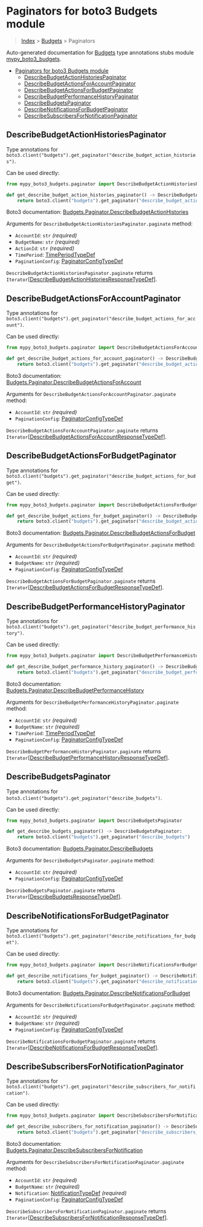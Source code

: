 # Paginators for boto3 Budgets module

> [Index](..) > [Budgets](.) > Paginators

Auto-generated documentation for
[Budgets](https://boto3.amazonaws.com/v1/documentation/api/1.17.71/reference/services/budgets.html#Budgets)
type annotations stubs module
[mypy_boto3_budgets](https://pypi.org/project/mypy-boto3-budgets/).

- [Paginators for boto3 Budgets module](#paginators-for-boto3-budgets-module)
  - [DescribeBudgetActionHistoriesPaginator](#describebudgetactionhistoriespaginator)
  - [DescribeBudgetActionsForAccountPaginator](#describebudgetactionsforaccountpaginator)
  - [DescribeBudgetActionsForBudgetPaginator](#describebudgetactionsforbudgetpaginator)
  - [DescribeBudgetPerformanceHistoryPaginator](#describebudgetperformancehistorypaginator)
  - [DescribeBudgetsPaginator](#describebudgetspaginator)
  - [DescribeNotificationsForBudgetPaginator](#describenotificationsforbudgetpaginator)
  - [DescribeSubscribersForNotificationPaginator](#describesubscribersfornotificationpaginator)

## DescribeBudgetActionHistoriesPaginator

Type annotations for
`boto3.client("budgets").get_paginator("describe_budget_action_histories")`.

Can be used directly:

```python
from mypy_boto3_budgets.paginator import DescribeBudgetActionHistoriesPaginator

def get_describe_budget_action_histories_paginator() -> DescribeBudgetActionHistoriesPaginator:
    return boto3.client("budgets").get_paginator("describe_budget_action_histories")
```

Boto3 documentation:
[Budgets.Paginator.DescribeBudgetActionHistories](https://boto3.amazonaws.com/v1/documentation/api/1.17.71/reference/services/budgets.html#Budgets.Paginator.DescribeBudgetActionHistories)

Arguments for `DescribeBudgetActionHistoriesPaginator.paginate` method:

- `AccountId`: `str` *(required)*
- `BudgetName`: `str` *(required)*
- `ActionId`: `str` *(required)*
- `TimePeriod`: [TimePeriodTypeDef](./type_defs.md#timeperiodtypedef)
- `PaginationConfig`:
  [PaginatorConfigTypeDef](./type_defs.md#paginatorconfigtypedef)

`DescribeBudgetActionHistoriesPaginator.paginate` returns
`Iterator`\[[DescribeBudgetActionHistoriesResponseTypeDef](./type_defs.md#describebudgetactionhistoriesresponsetypedef)\].

## DescribeBudgetActionsForAccountPaginator

Type annotations for
`boto3.client("budgets").get_paginator("describe_budget_actions_for_account")`.

Can be used directly:

```python
from mypy_boto3_budgets.paginator import DescribeBudgetActionsForAccountPaginator

def get_describe_budget_actions_for_account_paginator() -> DescribeBudgetActionsForAccountPaginator:
    return boto3.client("budgets").get_paginator("describe_budget_actions_for_account")
```

Boto3 documentation:
[Budgets.Paginator.DescribeBudgetActionsForAccount](https://boto3.amazonaws.com/v1/documentation/api/1.17.71/reference/services/budgets.html#Budgets.Paginator.DescribeBudgetActionsForAccount)

Arguments for `DescribeBudgetActionsForAccountPaginator.paginate` method:

- `AccountId`: `str` *(required)*
- `PaginationConfig`:
  [PaginatorConfigTypeDef](./type_defs.md#paginatorconfigtypedef)

`DescribeBudgetActionsForAccountPaginator.paginate` returns
`Iterator`\[[DescribeBudgetActionsForAccountResponseTypeDef](./type_defs.md#describebudgetactionsforaccountresponsetypedef)\].

## DescribeBudgetActionsForBudgetPaginator

Type annotations for
`boto3.client("budgets").get_paginator("describe_budget_actions_for_budget")`.

Can be used directly:

```python
from mypy_boto3_budgets.paginator import DescribeBudgetActionsForBudgetPaginator

def get_describe_budget_actions_for_budget_paginator() -> DescribeBudgetActionsForBudgetPaginator:
    return boto3.client("budgets").get_paginator("describe_budget_actions_for_budget")
```

Boto3 documentation:
[Budgets.Paginator.DescribeBudgetActionsForBudget](https://boto3.amazonaws.com/v1/documentation/api/1.17.71/reference/services/budgets.html#Budgets.Paginator.DescribeBudgetActionsForBudget)

Arguments for `DescribeBudgetActionsForBudgetPaginator.paginate` method:

- `AccountId`: `str` *(required)*
- `BudgetName`: `str` *(required)*
- `PaginationConfig`:
  [PaginatorConfigTypeDef](./type_defs.md#paginatorconfigtypedef)

`DescribeBudgetActionsForBudgetPaginator.paginate` returns
`Iterator`\[[DescribeBudgetActionsForBudgetResponseTypeDef](./type_defs.md#describebudgetactionsforbudgetresponsetypedef)\].

## DescribeBudgetPerformanceHistoryPaginator

Type annotations for
`boto3.client("budgets").get_paginator("describe_budget_performance_history")`.

Can be used directly:

```python
from mypy_boto3_budgets.paginator import DescribeBudgetPerformanceHistoryPaginator

def get_describe_budget_performance_history_paginator() -> DescribeBudgetPerformanceHistoryPaginator:
    return boto3.client("budgets").get_paginator("describe_budget_performance_history")
```

Boto3 documentation:
[Budgets.Paginator.DescribeBudgetPerformanceHistory](https://boto3.amazonaws.com/v1/documentation/api/1.17.71/reference/services/budgets.html#Budgets.Paginator.DescribeBudgetPerformanceHistory)

Arguments for `DescribeBudgetPerformanceHistoryPaginator.paginate` method:

- `AccountId`: `str` *(required)*
- `BudgetName`: `str` *(required)*
- `TimePeriod`: [TimePeriodTypeDef](./type_defs.md#timeperiodtypedef)
- `PaginationConfig`:
  [PaginatorConfigTypeDef](./type_defs.md#paginatorconfigtypedef)

`DescribeBudgetPerformanceHistoryPaginator.paginate` returns
`Iterator`\[[DescribeBudgetPerformanceHistoryResponseTypeDef](./type_defs.md#describebudgetperformancehistoryresponsetypedef)\].

## DescribeBudgetsPaginator

Type annotations for
`boto3.client("budgets").get_paginator("describe_budgets")`.

Can be used directly:

```python
from mypy_boto3_budgets.paginator import DescribeBudgetsPaginator

def get_describe_budgets_paginator() -> DescribeBudgetsPaginator:
    return boto3.client("budgets").get_paginator("describe_budgets")
```

Boto3 documentation:
[Budgets.Paginator.DescribeBudgets](https://boto3.amazonaws.com/v1/documentation/api/1.17.71/reference/services/budgets.html#Budgets.Paginator.DescribeBudgets)

Arguments for `DescribeBudgetsPaginator.paginate` method:

- `AccountId`: `str` *(required)*
- `PaginationConfig`:
  [PaginatorConfigTypeDef](./type_defs.md#paginatorconfigtypedef)

`DescribeBudgetsPaginator.paginate` returns
`Iterator`\[[DescribeBudgetsResponseTypeDef](./type_defs.md#describebudgetsresponsetypedef)\].

## DescribeNotificationsForBudgetPaginator

Type annotations for
`boto3.client("budgets").get_paginator("describe_notifications_for_budget")`.

Can be used directly:

```python
from mypy_boto3_budgets.paginator import DescribeNotificationsForBudgetPaginator

def get_describe_notifications_for_budget_paginator() -> DescribeNotificationsForBudgetPaginator:
    return boto3.client("budgets").get_paginator("describe_notifications_for_budget")
```

Boto3 documentation:
[Budgets.Paginator.DescribeNotificationsForBudget](https://boto3.amazonaws.com/v1/documentation/api/1.17.71/reference/services/budgets.html#Budgets.Paginator.DescribeNotificationsForBudget)

Arguments for `DescribeNotificationsForBudgetPaginator.paginate` method:

- `AccountId`: `str` *(required)*
- `BudgetName`: `str` *(required)*
- `PaginationConfig`:
  [PaginatorConfigTypeDef](./type_defs.md#paginatorconfigtypedef)

`DescribeNotificationsForBudgetPaginator.paginate` returns
`Iterator`\[[DescribeNotificationsForBudgetResponseTypeDef](./type_defs.md#describenotificationsforbudgetresponsetypedef)\].

## DescribeSubscribersForNotificationPaginator

Type annotations for
`boto3.client("budgets").get_paginator("describe_subscribers_for_notification")`.

Can be used directly:

```python
from mypy_boto3_budgets.paginator import DescribeSubscribersForNotificationPaginator

def get_describe_subscribers_for_notification_paginator() -> DescribeSubscribersForNotificationPaginator:
    return boto3.client("budgets").get_paginator("describe_subscribers_for_notification")
```

Boto3 documentation:
[Budgets.Paginator.DescribeSubscribersForNotification](https://boto3.amazonaws.com/v1/documentation/api/1.17.71/reference/services/budgets.html#Budgets.Paginator.DescribeSubscribersForNotification)

Arguments for `DescribeSubscribersForNotificationPaginator.paginate` method:

- `AccountId`: `str` *(required)*
- `BudgetName`: `str` *(required)*
- `Notification`: [NotificationTypeDef](./type_defs.md#notificationtypedef)
  *(required)*
- `PaginationConfig`:
  [PaginatorConfigTypeDef](./type_defs.md#paginatorconfigtypedef)

`DescribeSubscribersForNotificationPaginator.paginate` returns
`Iterator`\[[DescribeSubscribersForNotificationResponseTypeDef](./type_defs.md#describesubscribersfornotificationresponsetypedef)\].
